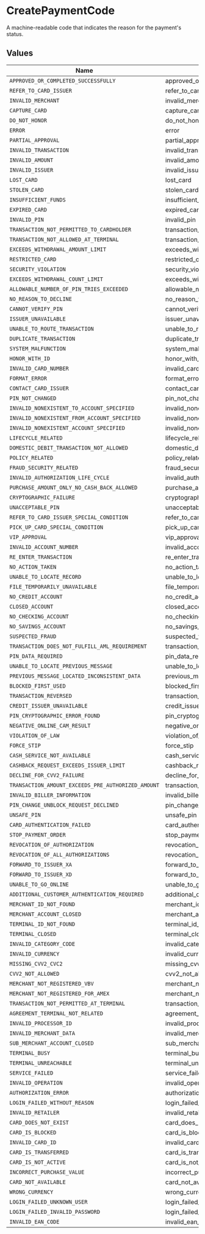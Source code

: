 # CreatePaymentCode

A machine-readable code that indicates the reason for the payment's status.


## Values

| Name                                               | Value                                              |
| -------------------------------------------------- | -------------------------------------------------- |
| `APPROVED_OR_COMPLETED_SUCCESSFULLY`               | approved_or_completed_successfully                 |
| `REFER_TO_CARD_ISSUER`                             | refer_to_card_issuer                               |
| `INVALID_MERCHANT`                                 | invalid_merchant                                   |
| `CAPTURE_CARD`                                     | capture_card                                       |
| `DO_NOT_HONOR`                                     | do_not_honor                                       |
| `ERROR`                                            | error                                              |
| `PARTIAL_APPROVAL`                                 | partial_approval                                   |
| `INVALID_TRANSACTION`                              | invalid_transaction                                |
| `INVALID_AMOUNT`                                   | invalid_amount                                     |
| `INVALID_ISSUER`                                   | invalid_issuer                                     |
| `LOST_CARD`                                        | lost_card                                          |
| `STOLEN_CARD`                                      | stolen_card                                        |
| `INSUFFICIENT_FUNDS`                               | insufficient_funds                                 |
| `EXPIRED_CARD`                                     | expired_card                                       |
| `INVALID_PIN`                                      | invalid_pin                                        |
| `TRANSACTION_NOT_PERMITTED_TO_CARDHOLDER`          | transaction_not_permitted_to_cardholder            |
| `TRANSACTION_NOT_ALLOWED_AT_TERMINAL`              | transaction_not_allowed_at_terminal                |
| `EXCEEDS_WITHDRAWAL_AMOUNT_LIMIT`                  | exceeds_withdrawal_amount_limit                    |
| `RESTRICTED_CARD`                                  | restricted_card                                    |
| `SECURITY_VIOLATION`                               | security_violation                                 |
| `EXCEEDS_WITHDRAWAL_COUNT_LIMIT`                   | exceeds_withdrawal_count_limit                     |
| `ALLOWABLE_NUMBER_OF_PIN_TRIES_EXCEEDED`           | allowable_number_of_pin_tries_exceeded             |
| `NO_REASON_TO_DECLINE`                             | no_reason_to_decline                               |
| `CANNOT_VERIFY_PIN`                                | cannot_verify_pin                                  |
| `ISSUER_UNAVAILABLE`                               | issuer_unavailable                                 |
| `UNABLE_TO_ROUTE_TRANSACTION`                      | unable_to_route_transaction                        |
| `DUPLICATE_TRANSACTION`                            | duplicate_transaction                              |
| `SYSTEM_MALFUNCTION`                               | system_malfunction                                 |
| `HONOR_WITH_ID`                                    | honor_with_id                                      |
| `INVALID_CARD_NUMBER`                              | invalid_card_number                                |
| `FORMAT_ERROR`                                     | format_error                                       |
| `CONTACT_CARD_ISSUER`                              | contact_card_issuer                                |
| `PIN_NOT_CHANGED`                                  | pin_not_changed                                    |
| `INVALID_NONEXISTENT_TO_ACCOUNT_SPECIFIED`         | invalid_nonexistent_to_account_specified           |
| `INVALID_NONEXISTENT_FROM_ACCOUNT_SPECIFIED`       | invalid_nonexistent_from_account_specified         |
| `INVALID_NONEXISTENT_ACCOUNT_SPECIFIED`            | invalid_nonexistent_account_specified              |
| `LIFECYCLE_RELATED`                                | lifecycle_related                                  |
| `DOMESTIC_DEBIT_TRANSACTION_NOT_ALLOWED`           | domestic_debit_transaction_not_allowed             |
| `POLICY_RELATED`                                   | policy_related                                     |
| `FRAUD_SECURITY_RELATED`                           | fraud_security_related                             |
| `INVALID_AUTHORIZATION_LIFE_CYCLE`                 | invalid_authorization_life_cycle                   |
| `PURCHASE_AMOUNT_ONLY_NO_CASH_BACK_ALLOWED`        | purchase_amount_only_no_cash_back_allowed          |
| `CRYPTOGRAPHIC_FAILURE`                            | cryptographic_failure                              |
| `UNACCEPTABLE_PIN`                                 | unacceptable_pin                                   |
| `REFER_TO_CARD_ISSUER_SPECIAL_CONDITION`           | refer_to_card_issuer_special_condition             |
| `PICK_UP_CARD_SPECIAL_CONDITION`                   | pick_up_card_special_condition                     |
| `VIP_APPROVAL`                                     | vip_approval                                       |
| `INVALID_ACCOUNT_NUMBER`                           | invalid_account_number                             |
| `RE_ENTER_TRANSACTION`                             | re_enter_transaction                               |
| `NO_ACTION_TAKEN`                                  | no_action_taken                                    |
| `UNABLE_TO_LOCATE_RECORD`                          | unable_to_locate_record                            |
| `FILE_TEMPORARILY_UNAVAILABLE`                     | file_temporarily_unavailable                       |
| `NO_CREDIT_ACCOUNT`                                | no_credit_account                                  |
| `CLOSED_ACCOUNT`                                   | closed_account                                     |
| `NO_CHECKING_ACCOUNT`                              | no_checking_account                                |
| `NO_SAVINGS_ACCOUNT`                               | no_savings_account                                 |
| `SUSPECTED_FRAUD`                                  | suspected_fraud                                    |
| `TRANSACTION_DOES_NOT_FULFILL_AML_REQUIREMENT`     | transaction_does_not_fulfill_aml_requirement       |
| `PIN_DATA_REQUIRED`                                | pin_data_required                                  |
| `UNABLE_TO_LOCATE_PREVIOUS_MESSAGE`                | unable_to_locate_previous_message                  |
| `PREVIOUS_MESSAGE_LOCATED_INCONSISTENT_DATA`       | previous_message_located_inconsistent_data         |
| `BLOCKED_FIRST_USED`                               | blocked_first_used                                 |
| `TRANSACTION_REVERSED`                             | transaction_reversed                               |
| `CREDIT_ISSUER_UNAVAILABLE`                        | credit_issuer_unavailable                          |
| `PIN_CRYPTOGRAPHIC_ERROR_FOUND`                    | pin_cryptographic_error_found                      |
| `NEGATIVE_ONLINE_CAM_RESULT`                       | negative_online_cam_result                         |
| `VIOLATION_OF_LAW`                                 | violation_of_law                                   |
| `FORCE_STIP`                                       | force_stip                                         |
| `CASH_SERVICE_NOT_AVAILABLE`                       | cash_service_not_available                         |
| `CASHBACK_REQUEST_EXCEEDS_ISSUER_LIMIT`            | cashback_request_exceeds_issuer_limit              |
| `DECLINE_FOR_CVV2_FAILURE`                         | decline_for_cvv2_failure                           |
| `TRANSACTION_AMOUNT_EXCEEDS_PRE_AUTHORIZED_AMOUNT` | transaction_amount_exceeds_pre_authorized_amount   |
| `INVALID_BILLER_INFORMATION`                       | invalid_biller_information                         |
| `PIN_CHANGE_UNBLOCK_REQUEST_DECLINED`              | pin_change_unblock_request_declined                |
| `UNSAFE_PIN`                                       | unsafe_pin                                         |
| `CARD_AUTHENTICATION_FAILED`                       | card_authentication_failed                         |
| `STOP_PAYMENT_ORDER`                               | stop_payment_order                                 |
| `REVOCATION_OF_AUTHORIZATION`                      | revocation_of_authorization                        |
| `REVOCATION_OF_ALL_AUTHORIZATIONS`                 | revocation_of_all_authorizations                   |
| `FORWARD_TO_ISSUER_XA`                             | forward_to_issuer_xa                               |
| `FORWARD_TO_ISSUER_XD`                             | forward_to_issuer_xd                               |
| `UNABLE_TO_GO_ONLINE`                              | unable_to_go_online                                |
| `ADDITIONAL_CUSTOMER_AUTHENTICATION_REQUIRED`      | additional_customer_authentication_required        |
| `MERCHANT_ID_NOT_FOUND`                            | merchant_id_not_found                              |
| `MERCHANT_ACCOUNT_CLOSED`                          | merchant_account_closed                            |
| `TERMINAL_ID_NOT_FOUND`                            | terminal_id_not_found                              |
| `TERMINAL_CLOSED`                                  | terminal_closed                                    |
| `INVALID_CATEGORY_CODE`                            | invalid_category_code                              |
| `INVALID_CURRENCY`                                 | invalid_currency                                   |
| `MISSING_CVV2_CVC2`                                | missing_cvv2_cvc2                                  |
| `CVV2_NOT_ALLOWED`                                 | cvv2_not_allowed                                   |
| `MERCHANT_NOT_REGISTERED_VBV`                      | merchant_not_registered_vbv                        |
| `MERCHANT_NOT_REGISTERED_FOR_AMEX`                 | merchant_not_registered_for_amex                   |
| `TRANSACTION_NOT_PERMITTED_AT_TERMINAL`            | transaction_not_permitted_at_terminal              |
| `AGREEMENT_TERMINAL_NOT_RELATED`                   | agreement_terminal_not_related                     |
| `INVALID_PROCESSOR_ID`                             | invalid_processor_id                               |
| `INVALID_MERCHANT_DATA`                            | invalid_merchant_data                              |
| `SUB_MERCHANT_ACCOUNT_CLOSED`                      | sub_merchant_account_closed                        |
| `TERMINAL_BUSY`                                    | terminal_busy                                      |
| `TERMINAL_UNREACHABLE`                             | terminal_unreachable                               |
| `SERVICE_FAILED`                                   | service_failed                                     |
| `INVALID_OPERATION`                                | invalid_operation                                  |
| `AUTHORIZATION_ERROR`                              | authorization_error                                |
| `LOGIN_FAILED_WITHOUT_REASON`                      | login_failed_without_reason                        |
| `INVALID_RETAILER`                                 | invalid_retailer                                   |
| `CARD_DOES_NOT_EXIST`                              | card_does_not_exist                                |
| `CARD_IS_BLOCKED`                                  | card_is_blocked                                    |
| `INVALID_CARD_ID`                                  | invalid_card_id                                    |
| `CARD_IS_TRANSFERRED`                              | card_is_transferred                                |
| `CARD_IS_NOT_ACTIVE`                               | card_is_not_active                                 |
| `INCORRECT_PURCHASE_VALUE`                         | incorrect_purchase_value                           |
| `CARD_NOT_AVAILABLE`                               | card_not_available                                 |
| `WRONG_CURRENCY`                                   | wrong_currency                                     |
| `LOGIN_FAILED_UNKNOWN_USER`                        | login_failed_unknown_user                          |
| `LOGIN_FAILED_INVALID_PASSWORD`                    | login_failed_invalid_password                      |
| `INVALID_EAN_CODE`                                 | invalid_ean_code                                   |